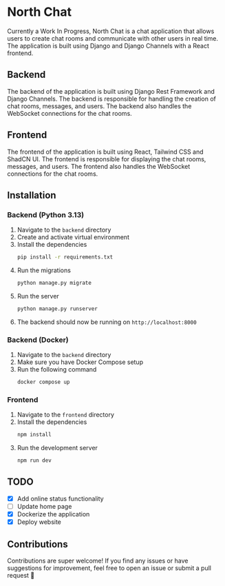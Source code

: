 # North Chat

Currently a Work In Progress, North Chat is a chat application that allows users to create chat rooms and communicate with other users in real time. The application is built using Django and Django Channels with a React frontend.

## Backend

The backend of the application is built using Django Rest Framework and Django Channels. The backend is responsible for handling the creation of chat rooms, messages, and users. The backend also handles the WebSocket connections for the chat rooms.

## Frontend

The frontend of the application is built using React, Tailwind CSS and ShadCN UI. The frontend is responsible for displaying the chat rooms, messages, and users. The frontend also handles the WebSocket connections for the chat rooms.

## Installation

### Backend (Python 3.13)

1. Navigate to the `backend` directory
2. Create and activate virtual environment
3. Install the dependencies
   ```bash
   pip install -r requirements.txt
   ```
4. Run the migrations
   ```bash
   python manage.py migrate
   ```
5. Run the server
   ```bash
   python manage.py runserver
   ```
6. The backend should now be running on `http://localhost:8000`

### Backend (Docker)

1. Navigate to the `backend` directory
2. Make sure you have Docker Compose setup
3. Run the following command
   ```bash
   docker compose up
   ```

### Frontend

1. Navigate to the `frontend` directory
2. Install the dependencies
   ```bash
   npm install
   ```
3. Run the development server
   ```bash
   npm run dev
   ```

## TODO

- [x] Add online status functionality
- [ ] Update home page
- [x] Dockerize the application
- [x] Deploy website

## Contributions

Contributions are super welcome! If you find any issues or have suggestions for improvement, feel free to open an issue or submit a pull request 🤗
